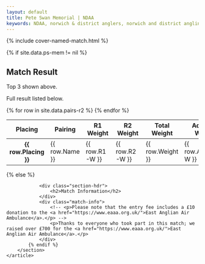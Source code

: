 ```yaml
---
layout: default
title: Pete Swan Memorial | NDAA
keywords: NDAA, norwich & district anglers, norwich and district angling, norwich & district, matches, fishing match, match list, match calendar, match listing, Pete Swan Memorial
---
```


{% include cover-named-match.html %}

<main class="wrapper wrapper--padding wrapper--min-height">
    <article id="Information">
        <section>
            {% if site.data.ps-mem != nil %}
                <div class="section-hdr">
                    <h2>Match Result</h2>
                </div>
                <div class="match-info">
                    <p>Top 3 shown above.</p>
                    <p>Full result listed below.</p>
                </div>
                <div class="table-container">
                    <table class="match-result">
                        <thead>
                            <tr>
                                <th>Placing</th>
                                <th>Pairing</th>
                                <th>R1<br>Weight</th>
                                <th>R2<br>Weight</th>
                                <th>Total<br>Weight</th>
                                <th>Adjusted<br>Weight</th>
                            </tr>
                        </thead>
                        <tbody>
                            {% for row in site.data.pairs-r2 %}
                            <tr>
                                <th class="td--center" data-heading="Placing">{{ row.Placing }}</th>
                                <td data-heading="Pairing">{{ row.Name }}</td>
                                <td class="td--right{% if row.R1-W-Lowest == "Y" %} td--lowest{% endif %}" data-heading="R1 Weight">{{ row.R1-W }}</td>
                                <td class="td--right{% if row.R2-W-Lowest == "Y" %} td--lowest{% endif %}" data-heading="R2 Weight">{{ row.R2-W }}</td>
                                <td class="td--right" data-heading="Weight">{{ row.Weight }}</td>
                                <td class="td--right" data-heading="Adjusted Weight">{{ row.Adjusted-W }}</td>
                            </tr>
                            {% endfor %}
                        </tbody>
                    </table>
                </div>
            {% else %}

                <div class="section-hdr">
                    <h2>Match Information</h2>
                </div>
                <div class="match-info">
                    <!-- <p>Please note that the entry fee includes a £10 donation to the <a href="https://www.eaaa.org.uk/">East Anglian Air Ambulance</a>.</p> -->
                    <p>Thanks to everyone who took part in this match; we raised over £700 for the <a href="https://www.eaaa.org.uk/">East Anglian Air Ambulance</a>.</p>
                </div>
            {% endif %}
        </section>
    </article>

</main>